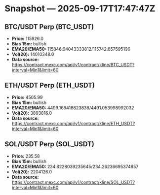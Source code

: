 # Snapshot — 2025-09-17T17:47:47Z

## BTC/USDT Perp (BTC_USDT)
- **Price:** 115926.0
- **Bias 15m:** bullish
- **EMA20/EMA50:** 115846.64043333812/115742.657595196
- **Vol(20):** 14010348.0
- **Data source:** https://contract.mexc.com/api/v1/contract/kline/BTC_USDT?interval=Min1&limit=60

## ETH/USDT Perp (ETH_USDT)
- **Price:** 4505.99
- **Bias 15m:** bullish
- **EMA20/EMA50:** 4499.168418823838/4491.053998992032
- **Vol(20):** 3893816.0
- **Data source:** https://contract.mexc.com/api/v1/contract/kline/ETH_USDT?interval=Min1&limit=60

## SOL/USDT Perp (SOL_USDT)
- **Price:** 235.58
- **Bias 15m:** bullish
- **EMA20/EMA50:** 234.8228039235645/234.26236695374857
- **Vol(20):** 2204126.0
- **Data source:** https://contract.mexc.com/api/v1/contract/kline/SOL_USDT?interval=Min1&limit=60
